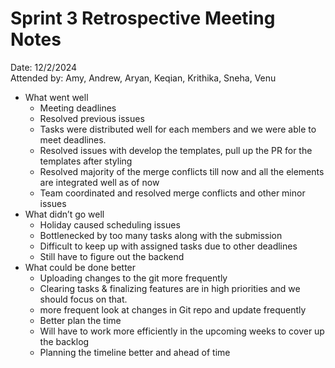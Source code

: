 # Sprint 3 Retrospective Meeting Notes
Date: 12/2/2024  
Attended by: Amy, Andrew, Aryan, Keqian, Krithika, Sneha, Venu

- What went well
    - Meeting deadlines 
    - Resolved previous issues
    - Tasks were distributed well for each members and we were able to meet deadlines.
    - Resolved issues with develop the templates, pull up the PR for the templates after styling
    - Resolved majority of the merge conflicts till now and all the elements are integrated well as of now
    - Team coordinated and resolved merge conflicts and other minor issues
- What didn’t go well
    - Holiday caused scheduling issues
    - Bottlenecked by too many tasks along with the submission
    - Difficult to keep up with assigned tasks due to other deadlines 
    - Still have to figure out the backend
- What could be done better
    - Uploading changes to the git more frequently
    - Clearing tasks & finalizing features are in high priorities and we should focus on that.
    - more frequent look at changes in Git repo and update frequently 
    - Better plan the time
    - Will have to work more efficiently in the upcoming weeks to cover up the backlog
    - Planning the timeline better and ahead of time
